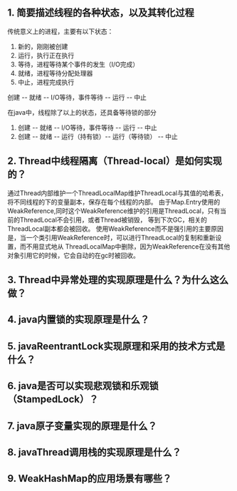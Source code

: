 
## 1. 简要描述线程的各种状态，以及其转化过程

传统意义上的进程，主要有以下状态：
1. 新的，刚刚被创建
2. 运行，执行正在执行
3. 等待，进程等待某个事件的发生（I/O完成）
4. 就绪，进程等待分配处理器
5. 中止，进程完成执行

创建 -- 就绪 -- I/O等待，事件等待 -- 运行 -- 中止

在java中，线程除了以上的状态，还具备等待锁的部分

1. 创建 -- 就绪 -- I/O等待，事件等待 -- 运行 -- 中止
2. 创建 -- 就绪 -- 运行（持有锁）-- 运行（等待锁） -- 中止

## 2. Thread中线程隔离（Thread-local）是如何实现的？
通过Thread内部维护一个ThreadLocalMap维护ThreadLocal与其值的哈希表，将不同线程的下的变量副本，保存在每个线程的内部。
由于Map.Entry使用的WeakReference,同时这个WeakReference维护的引用是ThreadLocal，只有当前的ThreadLocal不会引用，或者Thread被销毁，
等到下次GC，相关的ThreadLocal副本都会被回收。
使用WeakReference而不是强引用的主要原因是，当一个类引用WeakReference时，可以进行ThreadLocal的复制和重新设置，而不用显式地从
ThreadLocalMap中删除，因为WeakReference在没有其他对象引用它的时候，它会自动的在gc时被回收。

## 3. Thread中异常处理的实现原理是什么？为什么这么做？


## 4. java内置锁的实现原理是什么？

## 5. javaReentrantLock实现原理和采用的技术方式是什么？

## 6. java是否可以实现悲观锁和乐观锁（StampedLock）？

## 7. java原子变量实现的原理是什么？

## 8. javaThread调用栈的实现原理是什么？

## 9. WeakHashMap的应用场景有哪些？
